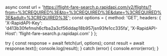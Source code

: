 async const url = 'https://flight-fare-search.p.rapidapi.com/v2/flights/?from=%3CREQUIRED%3E&to=%3CREQUIRED%3E&date=%3CREQUIRED%3E&adult=%3CREQUIRED%3E';
const options = {
	method: 'GET',
	headers: {
		'X-RapidAPI-Key': 'd413b30fefmsh6cfba2a3cf56ddap18b957jsn93fe1cc335fa',
		'X-RapidAPI-Host': 'flight-fare-search.p.rapidapi.com'
	}
};

try {
	const response = await fetch(url, options);
	const result = await response.text();
	console.log(result);
} catch (error) {
	console.error(error);
}
